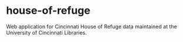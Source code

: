 # house-of-refuge
Web application for Cincinnati House of Refuge data maintained at the University of Cincinnati Libraries.
